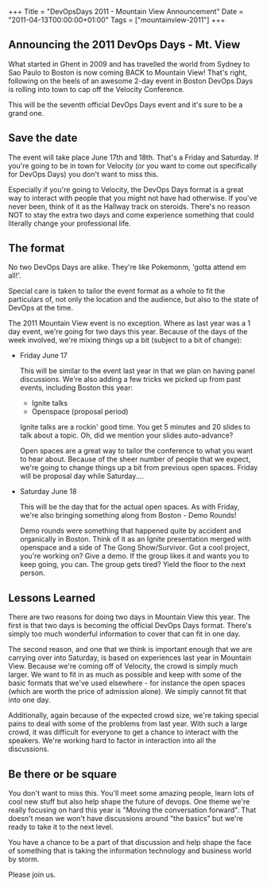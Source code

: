 +++
Title = "DevOpsDays 2011 - Mountain View Announcement"
Date = "2011-04-13T00:00:00+01:00"
Tags = ["mountainview-2011"]
+++

## Announcing the 2011 DevOps Days - Mt. View
What started in Ghent in 2009 and has travelled the world from Sydney to Sao Paulo to Boston is now coming BACK to Mountain View! That's right, following on the heels of an awesome 2-day event in Boston DevOps Days is rolling into town to cap off the Velocity Conference.

This will be the seventh official DevOps Days event and it's sure to be a grand one.

## Save the date
The event will take place June 17th and 18th. That's a Friday and Saturday. If you're going to be in town for Velocity (or you want to come out specifically for DevOps Days) you don't want to miss this.

Especially if you're going to Velocity, the DevOps Days format is a great way to interact with people that you might not have had otherwise. If you've never been, think of it as the Hallway track on steroids. There's no reason NOT to stay the extra two days and come experience something that could literally change your professional life.

## The format
No two DevOps Days are alike. They're like Pokemonm, 'gotta attend em all!'.

Special care is taken to tailor the event format as a whole to fit the particulars of, not only the location and the audience, but also to the state of DevOps at the time.

The 2011 Mountain View event is no exception. Where as last year was a 1 day event, we're going for two days this year. Because of the days of the week involved, we're mixing things up a bit (subject to a bit of change):

* Friday June 17

    This will be similar to the event last year in that we plan on having panel discussions. We're also adding a few tricks we picked up from past events, including Boston this year:

    - Ignite talks
    - Openspace (proposal period)

    Ignite talks are a rockin' good time. You get 5 minutes and 20 slides to talk about a topic. Oh, did we mention your slides auto-advance?

    Open spaces are a great way to tailor the conference to what you want to hear about. Because of the sheer number of people that we expect, we're going to change things up a bit from previous open spaces. Friday will be proposal day while Saturday....

* Saturday June 18

    This will be the day that for the actual open spaces. As with Friday, we're also bringing something along from Boston - Demo Rounds!

    Demo rounds were something that happened quite by accident and organically in Boston. Think of it as an Ignite presentation merged with openspace and a side of The Gong Show/Survivor. Got a cool project, you're working on? Give a demo. If the group likes it and wants you to keep going, you can. The group gets tired? Yield the floor to the next person.

## Lessons Learned
There are two reasons for doing two days in Mountain View this year. The first is that two days is becoming the official DevOps Days format. There's simply too much wonderful information to cover that can fit in one day.

The second reason, and one that we think is important enough that we are carrying over into Saturday, is based on experiences last year in Mountain View. Because we're coming off of Velocity, the crowd is simply much larger. We want to fit in as much as possible and keep with some of the basic formats that we've used elsewhere - for instance the open spaces (which are worth the price of admission alone). We simply cannot fit that into one day.

Additionally, again because of the expected crowd size, we're taking special pains to deal with some of the problems from last year. With such a large crowd, it was difficult for everyone to get a chance to interact with the speakers. We're working hard to factor in interaction into all the discussions.

## Be there or be square
You don't want to miss this. You'll meet some amazing people, learn lots of cool new stuff but also help shape the future of devops. One theme we're really focusing on hard this year is "Moving the conversation forward". That doesn't mean we won't have discussions around "the basics" but we're ready to take it to the next level.

You have a chance to be a part of that discussion and help shape the face of something that is taking the information technology and business world by storm.

Please join us.
